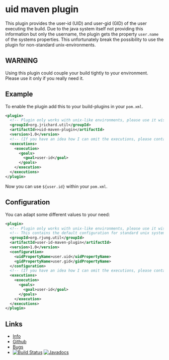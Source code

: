 uid maven plugin
====================

This  plugin provides the user-id (UID) and user-gid (GID) of the user executing the build.
Due  to  the java system itself not providing this information but  only
the  username,  the plugin gets the property `user.name` of the  systems
properties.  This  unfortunately  break  the possibility  to  use  the
plugin for non-standard unix-environments.

WARNING
-------

Using  this plugin could couple your build tightly to your  environment.  
Please use it only if you really need it.

Example
-------

To enable the plugin add this to your build-plugins in your `pom.xml`.

``` xml
<plugin>
  <!-- Plugin only works with unix-like environments, please use it wisely! -->
  <groupId>org.jrichard.util</groupId>
  <artifactId>>uid-maven-plugin</artifactId>
  <version>1.0</version>
  <!-- (If you have an idea how I can omit the executions, please contact the author of this plugin) -->
  <executions>
    <execution>
      <goals>
        <goal>user-id</goal>
      </goals>
    </execution>
  </executions>
</plugin>
```

Now you can use `${user.id}` within your `pom.xml`.  

Configuration
-------------

You can adapt some different values to your need:

``` xml
<plugin>
  <!-- Plugin only works with unix-like environments, please use it wisely! -->
  <!-- This contains the default configuration for standard unix systems. -->
  <groupId>org.rjung.util</groupId>
  <artifactId>user-id-maven-plugin</artifactId>
  <version>1.0</version>
  <configuration>
    <uidPropertyName>user.uid</uidPropertyName>
    <gidPropertyName>user.gid</gidPropertyName>
  </configuration>
  <!-- (If you have an idea how I can omit the executions, please contact the author of this plugin) -->
  <executions>
    <execution>
      <goals>
        <goal>user-id</goal>
      </goals>
    </execution>
  </executions>
</plugin>
```

Links
-----

 - [Info](https://github.com/jrichard8/uid-maven-plugin)
 - [Github](https://github.com/jrichard8/uid-maven-plugin)
 - [Bugs](https://github.com/jrichard8/uid-maven-plugin/issues)
 - [![Build Status](https://github.com/jrichard8/uid-maven-plugin.svg?branch=master)](https://travis-ci.org/rynr/user-id-maven-plugin) [![Javadocs](https://www.javadoc.io/badge/org.rjung.util/user-id-maven-plugin.svg)](https://www.javadoc.io/doc/org.rjung.util/user-id-maven-plugin)